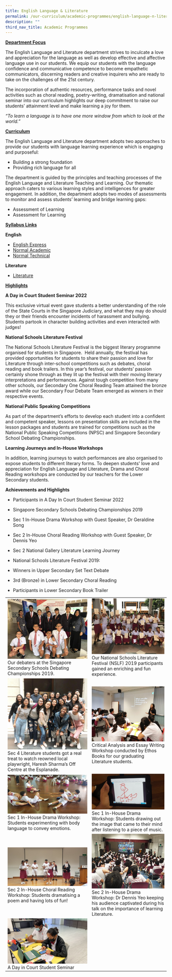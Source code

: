 ```yaml
---
title: English Language & Literature
permalink: /our-curriculum/academic-programmes/english-language-n-literature/
description: ""
third_nav_title: Academic Programmes
---
```

<div>
<p><strong><u>Department Focus</u></strong></p>
</div>
The English Language and Literature department strives to inculcate a love and appreciation for the language as well as develop effective and affective language use in our students. We equip our students with the language confidence and communicative competence to become empathetic communicators, discerning readers and creative inquirers who are ready to take on the challenges of the 21st century. 

The incorporation of authentic resources, performance tasks and novel activities such as choral reading, poetry-writing, dramatisation and national seminar into our curriculum highlights our deep commitment to raise our students’ attainment level and make learning a joy for them. 

_“To learn a language is to have one more window from which to look at the world.”_

<div>
<p><strong><u>Curriculum</u></strong></p>
</div>

The English Language and Literature department adopts two approaches to provide our students with language learning experience which is engaging and purposeful:   

*   Building a strong foundation
*   Providing rich language for all 

The department is guided by the principles and teaching processes of the English Language and Literature Teaching and Learning. Our thematic approach caters to various learning styles and intelligences for greater engagement. In addition, the department adopts two modes of assessments to monitor and assess students’ learning and bridge learning gaps:  

*   Assessment of Learning
*   Assessment for Learning

<div>
<p><strong><u>Syllabus Links</u></strong></p>
</div>

**English**

*   [English Express](/files/1184_y23_sy.pdf)
*   [Normal Academic](/files/1190_y23_sy.pdf)
*   [Normal Technical](/files/1195_y23_sy.pdf)


**Literature**

*   [Literature](/files/Assessment%20Syllabus%20for%20Damai%20Secondary%20Lower%20Secondary%20Literature.pdf)

<div>
<p><strong><u>Highlights</u></strong></p>
</div>
  

**A Day in Court Student Seminar 2022**

This exclusive virtual event gave students a better understanding of the role of the State Courts in the Singapore Judiciary, and what they may do should they or their friends encounter incidents of harassment and bullying. Students partook in character building activities and even interacted with judges!

  

**National Schools Literature Festival**

The National Schools Literature Festival is the biggest literary programme organised for students in Singapore.  Held annually, the festival has provided opportunities for students to share their passion and love for Literature through inter-school competitions such as debates, choral reading and book trailers. In this year’s festival, our students’ passion certainly shone through as they lit up the festival with their moving literary interpretations and performances. Against tough competition from many other schools, our Secondary One Choral Reading Team attained the bronze award while our Secondary Four Debate Team emerged as winners in their respective events.

  

**National Public Speaking Competitions**

As part of the department’s efforts to develop each student into a confident and competent speaker, lessons on presentation skills are included in the lesson packages and students are trained for competitions such as the National Public Speaking Competitions (NPSC) and Singapore Secondary School Debating Championships.  

  

**Learning Journeys and In-House Workshops**

In addition, learning journeys to watch performances are also organised to expose students to different literary forms. To deepen students' love and appreciation for English Language and Literature, Drama and Choral Reading workshops are conducted by our teachers for the Lower Secondary students. 

  

**Achievements and Highlights**

*   Participants in A Day In Court Student Seminar 2022
*   Singapore Secondary Schools Debating Championships 2019
*   Sec 1 In-House Drama Workshop with Guest Speaker, Dr Geraldine Song 
*   Sec 2 In-House Choral Reading Workshop with Guest Speaker, Dr Dennis Yeo 
*   Sec 2 National Gallery Literature Learning Journey 
*   National Schools Literature Festival 2019:

*   Winners in Upper Secondary Set Text Debate
*   3rd (Bronze) in Lower Secondary Choral Reading
*   Participants in Lower Secondary Book Trailer


<table>
<tbody>
<tr>
<td><img src="/images/el1.jpg">
<div>Our debaters at the Singapore Secondary Schools Debating Championships 2019.</div>
</td>
<td><img src="/images/el2.jpg">
<div>Our National Schools Literature Festival (NSLF) 2019 participants gained an enriching and fun experience.</div>
</td>
</tr>
<tr>
<td><img src="/images/el3.jpg">
<div>Sec 4 Literature students got a real treat to watch reowned local playwright, Haresh Sharma&rsquo;s Off Centre at the Esplanade.</div>
</td>
<td><img src="/images/el4.jpg">
<div>Critical Analysis and Essay Writing Workshop conducted by Ethos Books for our graduating Literature students.</div>
</td>
</tr>
<tr>
<td><img src="/images/el5.jpg">
<div>Sec 1 In-House Drama Workshop: Students experimenting with body language to convey emotions.</div>
</td>
<td><img src="/images/el6.jpg">
<div>Sec 1 In-House Drama Workshop: Students drawing out the image that came to their mind after listening to a piece of music.</div>
</td>
</tr>
<tr>
<td><img src="/images/el7.jpg">Sec 2 In-House Choral Reading Workshop: Students dramatising a poem and having lots of fun!</td>
<td><img src="/images/el8.jpg">Sec 2 In-House Drama Workshop: Dr Dennis Yeo keeping his audience captivated during his talk on the importance of learning Literature.</td>
</tr>
<tr>
	<td><img src="/images/A%20Day%20in%20Court%20Student%20Seminar.jpg">A Day in Court Student Seminar</td>
	</tr>
</tbody>
</table>